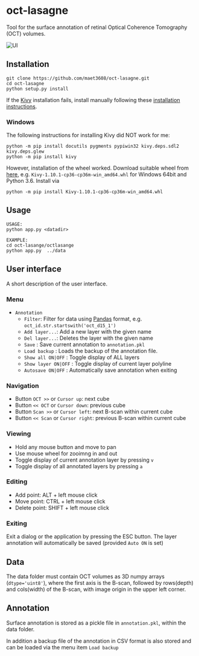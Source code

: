 # oct-lasagne

Tool for the surface annotation of retinal Optical Coherence Tomography (OCT) 
volumes.

![UI](https://github.com/maet3608/oct-lasagne/blob/master/ui.png)



## Installation

```
git clone https://github.com/maet3608/oct-lasagne.git
cd oct-lasagne
python setup.py install
```
 
If the [Kivy](https://kivy.org) installation fails, install manually 
following these [installation instructions](https://kivy.org/#download).

### Windows

The following instructions for installing Kivy did NOT work for me:

```
python -m pip install docutils pygments pypiwin32 kivy.deps.sdl2 kivy.deps.glew
python -m pip install kivy
```
   
However, installation of the wheel worked. Download suitable wheel from
[here](https://kivy.org/downloads/appveyor/kivy/), e.g.
`Kivy-1.10.1-cp36-cp36m-win_amd64.whl` for Windows 64bit and Python 3.6.
Install via 

```
python -m pip install Kivy-1.10.1-cp36-cp36m-win_amd64.whl
```   


## Usage

```
USAGE:
python app.py <datadir>

EXAMPLE:
cd oct-lasange/octlasange
python app.py  ../data
```


## User interface

A short description of the user interface.

### Menu

- ``Annotation``
    - ``Filter``: Filter for data using [Pandas]() format, e.g. 
        ``oct_id.str.startswith('oct_d15_1')``  
    - ``Add layer...``: Add a new layer with the given name
    - ``Del layer...``: Deletes the layer with the given name
    - ``Save`` : Save current annotation to ``annotation.pkl``
    - ``Load backup`` : Loads the backup of the annotation file.
    - ``Show all ON|OFF`` : Toggle display of ALL layers
    - ``Show layer ON|OFF`` : Toggle display of current layer polyline
    - ``Autosave ON|OFF`` : Automatically save annotation when exiting 
    
### Navigation

- Button ``OCT >>`` or ``Cursor up``: next cube 
- Button ``<< OCT`` or ``Cursor down``: previous cube
- Button ``Scan >>`` or ``Cursor left``: next B-scan within current cube
- Button ``<< Scan`` or ``Cursor right``: previous B-scan within current cube

### Viewing

- Hold any mouse button and move to pan
- Use mouse wheel for zooimng in and out
- Toggle display of current annotation layer by pressing ``v``
- Toggle display of all annotated layers by pressing ``a``

### Editing

- Add point: ALT + left mouse click
- Move point: CTRL + left mouse click
- Delete point: SHIFT + left mouse click

### Exiting

Exit a dialog or the application by pressing the ESC button. The layer 
annotation will automatically be saved (provided ``Auto ON`` is set)


## Data

The data folder must contain OCT volumes as 3D numpy arrays (``dtype='uint8'``), 
where the first axis is the B-scan, followed by rows(depth) and cols(width) 
of the B-scan, with image origin in the upper left corner.


## Annotation

Surface annotation is stored as a pickle file in ``annotation.pkl``, 
within the data folder.

In addition a backup file of the annotation in CSV format is also stored
and can be loaded via the menu item ``Load backup``

